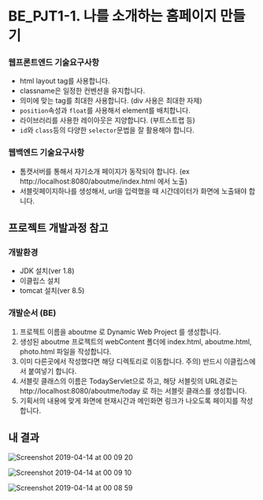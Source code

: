 # BE_PJT1-1. 나를 소개하는 홈페이지 만들기


### 웹프론트엔드 기술요구사항

- html layout tag를 사용합니다.
- classname은 일정한 컨벤션을 유지합니다.
- 의미에 맞는 tag를 최대한 사용합니다. (div 사용은 최대한 자제)
- `position`속성과 `float`를 사용해서 element를 배치합니다.
- 라이브러리를 사용한 레이아웃은 지양합니다. (부트스트랩 등)
- `id`와 `class`등의 다양한 `selector`문법을 잘 활용해야 합니다.
 

### 웹백엔드 기술요구사항

- 톰캣서버를 통해서 자기소개 페이지가 동작되야 합니다. (ex http://localhost:8080/aboutme/index.html 에서 노출)
- 서블릿페이지하나를 생성해서, url을 입력했을 때 시간데이터가 화면에 노출돼야 합니다.


## 프로젝트 개발과정 참고

 

### 개발환경

- JDK 설치(ver 1.8)
- 이클립스 설치
- tomcat 설치(ver 8.5)
 

### 개발순서 (BE)

1. 프로젝트 이름을 aboutme 로 Dynamic Web Project 를 생성합니다.
2. 생성된 aboutme 프로젝트의 webContent 폴더에 index.html, aboutme.html, photo.html 파일을 작성합니다.
3. 이미 다른곳에서 작성했다면 해당 디렉토리로 이동합니다. 주의) 반드시 이클립스에서 붙여넣기 합니다.
4. 서블릿 클래스의 이름은 TodayServlet으로 하고, 해당 서블릿의 URL경로는 http://localhost:8080/aboutme/today 로 하는 서블릿 클래스를 생성합니다.
5. 기획서의 내용에 맞게 화면에 현재시간과 메인화면 링크가 나오도록 페이지를 작성합니다.

## 내 결과

![Screenshot 2019-04-14 at 00 09 20](https://user-images.githubusercontent.com/26784875/56081555-9c55c100-5e49-11e9-978e-33f831174b07.jpg)

![Screenshot 2019-04-14 at 00 09 10](https://user-images.githubusercontent.com/26784875/56081556-9cee5780-5e49-11e9-874e-1c3a437e4981.jpg)

![Screenshot 2019-04-14 at 00 08 59](https://user-images.githubusercontent.com/26784875/56081557-9cee5780-5e49-11e9-899b-0a42fa57fbef.jpg)


